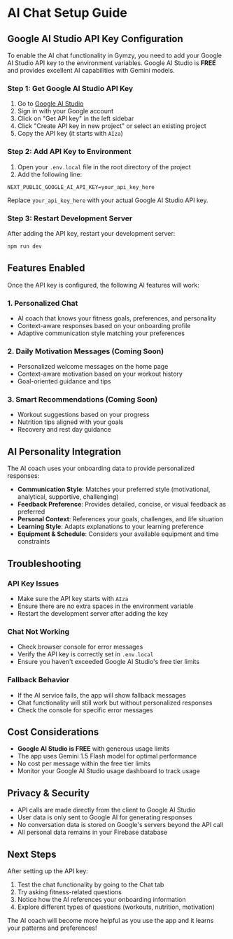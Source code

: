 # AI Chat Setup Guide

## Google AI Studio API Key Configuration

To enable the AI chat functionality in Gymzy, you need to add your Google AI Studio API key to the environment variables. Google AI Studio is **FREE** and provides excellent AI capabilities with Gemini models.

### Step 1: Get Google AI Studio API Key

1. Go to [Google AI Studio](https://aistudio.google.com/)
2. Sign in with your Google account
3. Click on "Get API key" in the left sidebar
4. Click "Create API key in new project" or select an existing project
5. Copy the API key (it starts with `AIza`)

### Step 2: Add API Key to Environment

1. Open your `.env.local` file in the root directory of the project
2. Add the following line:

```
NEXT_PUBLIC_GOOGLE_AI_API_KEY=your_api_key_here
```

Replace `your_api_key_here` with your actual Google AI Studio API key.

### Step 3: Restart Development Server

After adding the API key, restart your development server:

```bash
npm run dev
```

## Features Enabled

Once the API key is configured, the following AI features will work:

### 1. Personalized Chat
- AI coach that knows your fitness goals, preferences, and personality
- Context-aware responses based on your onboarding profile
- Adaptive communication style matching your preferences

### 2. Daily Motivation Messages (Coming Soon)
- Personalized welcome messages on the home page
- Context-aware motivation based on your workout history
- Goal-oriented guidance and tips

### 3. Smart Recommendations (Coming Soon)
- Workout suggestions based on your progress
- Nutrition tips aligned with your goals
- Recovery and rest day guidance

## AI Personality Integration

The AI coach uses your onboarding data to provide personalized responses:

- **Communication Style**: Matches your preferred style (motivational, analytical, supportive, challenging)
- **Feedback Preference**: Provides detailed, concise, or visual feedback as preferred
- **Personal Context**: References your goals, challenges, and life situation
- **Learning Style**: Adapts explanations to your learning preference
- **Equipment & Schedule**: Considers your available equipment and time constraints

## Troubleshooting

### API Key Issues
- Make sure the API key starts with `AIza`
- Ensure there are no extra spaces in the environment variable
- Restart the development server after adding the key

### Chat Not Working
- Check browser console for error messages
- Verify the API key is correctly set in `.env.local`
- Ensure you haven't exceeded Google AI Studio's free tier limits

### Fallback Behavior
- If the AI service fails, the app will show fallback messages
- Chat functionality will still work but without personalized responses
- Check the console for specific error messages

## Cost Considerations

- **Google AI Studio is FREE** with generous usage limits
- The app uses Gemini 1.5 Flash model for optimal performance
- No cost per message within the free tier limits
- Monitor your Google AI Studio usage dashboard to track usage

## Privacy & Security

- API calls are made directly from the client to Google AI Studio
- User data is only sent to Google AI for generating responses
- No conversation data is stored on Google's servers beyond the API call
- All personal data remains in your Firebase database

## Next Steps

After setting up the API key:

1. Test the chat functionality by going to the Chat tab
2. Try asking fitness-related questions
3. Notice how the AI references your onboarding information
4. Explore different types of questions (workouts, nutrition, motivation)

The AI coach will become more helpful as you use the app and it learns your patterns and preferences!
